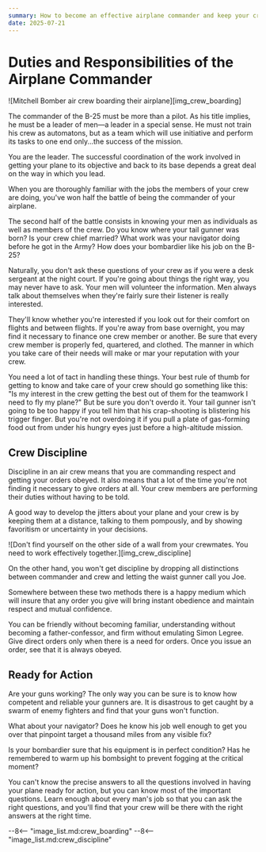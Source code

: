 ```yaml
---
summary: How to become an effective airplane commander and keep your crew ready for action at anytime by maintaining discipline.
date: 2025-07-21
---
```


# Duties and Responsibilities of the Airplane Commander

![Mitchell Bomber air crew boarding their airplane][img_crew_boarding]

The commander of the B-25 must be more than a pilot. As his title implies, he must be a leader of men—a leader in a special sense. He must not train his crew as automatons, but as a team which will use initiative and perform its tasks to one end only...the success of the mission.

You are the leader. The successful coordination of the work involved in getting your plane to its objective and back to its base depends a great deal on the way in which you lead.

When you are thoroughly familiar with the jobs the members of your crew are doing, you've won half the battle of being the commander of your airplane.

The second half of the battle consists in knowing your men as individuals as well as members of the crew. Do you know where your tail gunner was born? Is your crew chief married? What work was your navigator doing before he got in the Army? How does your bombardier like his job on the B-25?

Naturally, you don't ask these questions of your crew as if you were a desk sergeant at the night court. If you're going about things the right way, you may never have to ask. Your men will volunteer the information. Men always talk about themselves when they're fairly sure their listener is really interested.

They'll know whether you're interested if you look out for their comfort on flights and between flights. If you're away from base overnight, you may find it necessary to finance one crew member or another. Be sure that every crew member is properly fed, quartered, and clothed. The manner in which you take care of their needs will make or mar your reputation with your crew.

You need a lot of tact in handling these things. Your best rule of thumb for getting to know and take care of your crew should go something like this: "Is my interest in the crew getting the best out of them for the teamwork I need to fly my plane?" But be sure you don't overdo it. Your tail gunner isn't going to be too happy if you tell him that his crap-shooting is blistering his trigger finger. But you're not overdoing it if you pull a plate of gas-forming food out from under his hungry eyes just before a high-altitude mission.

## Crew Discipline

Discipline in an air crew means that you are commanding respect and getting your orders obeyed. It also means that a lot of the time you're not finding it necessary to give orders at all. Your crew members are performing their duties without having to be told.

A good way to develop the jitters about your plane and your crew is by keeping them at a distance, talking to them pompously, and by showing favoritism or uncertainty in your decisions.

![Don't find yourself on the other side of a wall from your crewmates. You need to work effectively together.][img_crew_discipline]

On the other hand, you won't get discipline by dropping all distinctions between commander and crew and letting the waist gunner call you Joe.

Somewhere between these two methods there is a happy medium which will insure that any order you give will bring instant obedience and maintain respect and mutual confidence.

You can be friendly without becoming familiar, understanding without becoming a father-confessor, and firm without emulating Simon Legree. Give direct orders only when there is a need for orders. Once you issue an order, see that it is always obeyed.

## Ready for Action

Are your guns working? The only way you can be sure is to know how competent and reliable your gunners are. It is disastrous to get caught by a swarm of enemy fighters and find that your guns won't function.

What about your navigator? Does he know his job well enough to get you over that pinpoint target a thousand miles from any visible fix?

Is your bombardier sure that his equipment is in perfect condition? Has he remembered to warm up his bombsight to prevent fogging at the critical moment?

You can't know the precise answers to all the questions involved in having your plane ready for action, but you can know most of the important questions. Learn enough about every man's job so that you can ask the right questions, and you'll find that your crew will be there with the right answers at the right time.

<!-- links -->
--8<-- "image_list.md:crew_boarding"
--8<-- "image_list.md:crew_discipline"